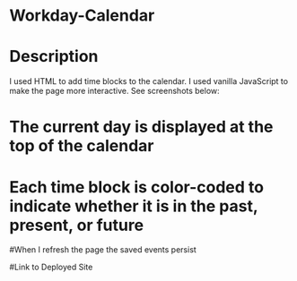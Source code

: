 # Workday-Calendar

# Description

I used HTML to add time blocks to the calendar.
I used vanilla JavaScript to make the page more interactive. See screenshots below: 



# The current day is displayed at the top of the calendar

# Each time block is color-coded to indicate whether it is in the past, present, or future

#When I refresh the page the saved events persist




#Link to Deployed Site
